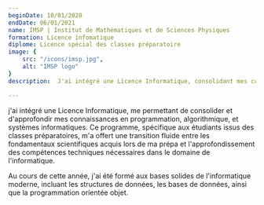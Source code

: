 ```yaml
---
beginDate: 10/01/2020
endDate: 06/01/2021
name: IMSP | Institut de Mathématiques et de Sciences Physiques
formation: Licence infomatique
diplome: Licence spécial des classes préparatoire
image: {
    src: "/icons/imsp.jpg",
    alt: "IMSP logo"
}
description:  J'ai intégré une Licence Informatique, consolidant mes connaissances en programmation, algorithmique et systèmes informatiques, avec une formation approfondie sur les structures de données, les bases de données et la programmation orientée objet

---
```


j'ai intégré une Licence Informatique, me permettant de consolider et d'approfondir mes connaissances en programmation, algorithmique, et systèmes informatiques. Ce programme, spécifique aux étudiants issus des classes préparatoires, m'a offert une transition fluide entre les fondamentaux scientifiques acquis lors de ma prépa et l'approfondissement des compétences techniques nécessaires dans le domaine de l'informatique.

Au cours de cette année, j'ai été formé aux bases solides de l'informatique moderne, incluant les structures de données, les bases de données, ainsi que la programmation orientée objet.